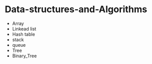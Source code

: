 # Data-structures-and-Algorithms
* Array
* Linkead list
* Hash table
* stack
* queue
* Tree
* Binary_Tree
